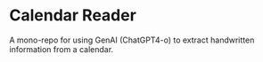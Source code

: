 # Calendar Reader

A mono-repo for using GenAI (ChatGPT4-o) to extract handwritten information from a calendar.